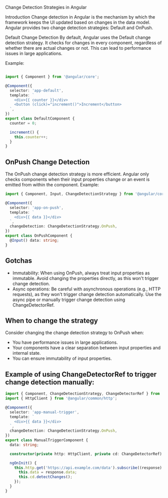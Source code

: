 Change Detection Strategies in Angular

Introduction
Change detection in Angular is the mechanism by which the framework keeps the UI updated based on changes in the data model. Angular provides two change detection strategies: Default and OnPush.

Default Change Detection
By default, Angular uses the Default change detection strategy. It checks for changes in every component, regardless of whether there are actual changes or not. This can lead to performance issues in large applications.

Example:

```typescript

import { Component } from '@angular/core';

@Component({
  selector: 'app-default',
  template: `
    <div>{{ counter }}</div>
    <button (click)="increment()">Increment</button>
  `,
})
export class DefaultComponent {
  counter = 0;

  increment() {
    this.counter++;
  }
}
```
## OnPush Change Detection
The OnPush change detection strategy is more efficient. Angular only checks components when their input properties change or an event is emitted from within the component.
Example:

```typescript
import { Component, Input, ChangeDetectionStrategy } from '@angular/core';

@Component({
  selector: 'app-on-push',
  template: `
    <div>{{ data }}</div>
  `,
  changeDetection: ChangeDetectionStrategy.OnPush,
})
export class OnPushComponent {
  @Input() data: string;
}
```

## Gotchas
- Immutability: When using OnPush, always treat input properties as immutable. Avoid changing the properties directly, as this won't trigger change detection.
- Async operations: Be careful with asynchronous operations (e.g., HTTP requests), as they won't trigger change detection automatically. Use the async pipe or manually trigger change detection using ChangeDetectorRef.

## When to change the strategy
Consider changing the change detection strategy to OnPush when:
- You have performance issues in large applications.
- Your components have a clear separation between input properties and internal state.
- You can ensure immutability of input properties.

## Example of using ChangeDetectorRef to trigger change detection manually:

```typescript
import { Component, ChangeDetectionStrategy, ChangeDetectorRef } from '@angular/core';
import { HttpClient } from '@angular/common/http';

@Component({
  selector: 'app-manual-trigger',
  template: `
    <div>{{ data }}</div>
  `,
  changeDetection: ChangeDetectionStrategy.OnPush,
})
export class ManualTriggerComponent {
  data: string;

  constructor(private http: HttpClient, private cd: ChangeDetectorRef) {}

  ngOnInit() {
    this.http.get('https://api.example.com/data').subscribe((response) => {
      this.data = response.data;
      this.cd.detectChanges();
    });
  }
}
```